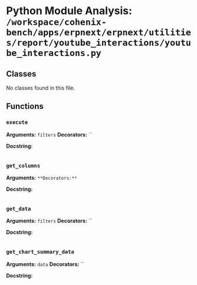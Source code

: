 # Python Module Analysis: `/workspace/cohenix-bench/apps/erpnext/erpnext/utilities/report/youtube_interactions/youtube_interactions.py`

## Classes

No classes found in this file.


## Functions

### `execute`
**Arguments:** `filters`
**Decorators:** ``

**Docstring:**
```

```
### `get_columns`
**Arguments:** ``
**Decorators:** ``

**Docstring:**
```

```
### `get_data`
**Arguments:** `filters`
**Decorators:** ``

**Docstring:**
```

```
### `get_chart_summary_data`
**Arguments:** `data`
**Decorators:** ``

**Docstring:**
```

```

